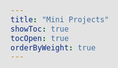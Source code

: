 ```yaml
---
title: "Mini Projects"
showToc: true
tocOpen: true
orderByWeight: true
---
```


<style>
body {
    background-image: url('/img/test3.svg');
    background-size: cover;
    background-position: center;
    background-attachment: fixed;
    background-repeat: no-repeat;
    position: relative;
}

body::before {
    content: '';
    position: fixed;
    top: 0;
    left: 0;
    width: 100%;
    height: 100%;
    background-color: rgba(0, 0, 0, 0.1); /* Dark overlay - adjust opacity */
    z-index: -1;
}

.p-4 {
    background-color: rgba(21, 50, 100, 1);
}

.text-xl {
    color: white
}
.py-1 {
    color: white;
}

.mt-5 {
    margin-bottom: 25px
}

</style>